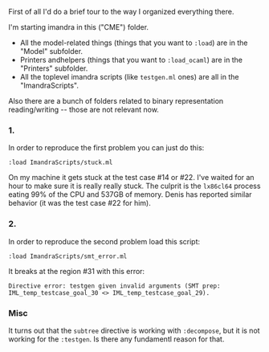 First of all I'd do a brief tour to the way I organized everything there.

I'm starting imandra in this ("CME") folder. 

* All the model-related things (things that you want to `:load`) are in the "Model" subfolder.  
* Printers andhelpers (things that you want to `:load_ocaml`) are in the "Printers" subfolder. 
* All the toplevel imandra scripts (like `testgen.ml` ones) are all in the "ImandraScripts". 

Also there are a bunch of folders related to binary representation reading/writing -- those are not relevant now.

### 1. 

In order to reproduce the first problem you can just do this:

    :load ImandraScripts/stuck.ml

On my machine it gets stuck at the test case #14 or #22. I've waited for an hour to
make sure it is really really stuck. The culprit is the `lx86cl64` process
eating 99% of the CPU and 537GB of memory. Denis has reported similar behavior
(it was the test case #22 for him).

### 2. 

In order to reproduce the second problem load this script:

    :load ImandraScripts/smt_error.ml

It breaks at the region #31 with this error: 

    Directive error: testgen given invalid arguments (SMT prep: IML_temp_testcase_goal_30 <> IML_temp_testcase_goal_29).

### Misc

It turns out that the `subtree` directive is working with `:decompose`, but it is not working for the `:testgen`. Is there any fundamentl reason for that.   

